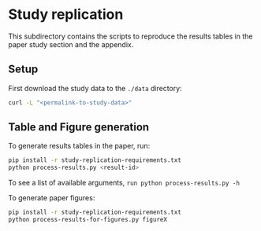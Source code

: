 # Study replication
This subdirectory contains the scripts to reproduce the results tables in the paper study section and the appendix.

## Setup
First download the study data to the `./data` directory:

```bash
curl -L "<permalink-to-study-data>"
```

## Table and Figure generation

To generate results tables in the paper, run:

```bash
pip install -r study-replication-requirements.txt
python process-results.py <result-id>
```

To see a list of available <result-id> arguments, `run python process-results.py -h`

To generate paper figures:
```bash
pip install -r study-replication-requirements.txt
python process-results-for-figures.py figureX
```
